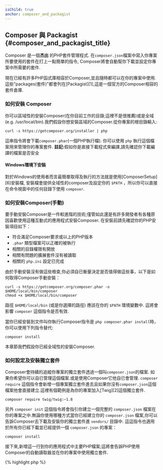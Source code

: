 ```yaml
---
isChild: true
anchor: composer_and_packagist
---
```


## Composer 與 Packagist {#composer_and_packagist_title}

Composer 是一個**杰出** 的PHP套件管理程式. 在`composer.json`檔案中寫入你專案所要使用的套件在打上一點簡單的指令, Composer將會自動幫你下載並設定你專案中所需要的套件.

現在已經有許多PHP函式庫相容於Composer,並且隨時都可以在你的專案中使用.這些"packages(套件)"都會列在[Packagist][1],這是一個官方的Composer相容的套件倉庫.

### 如何安裝 Composer

你可以區域性的安裝Composer(在你目前工作的目錄;這裡不是很推薦)或是全域(e.g. /usr/local/bin).我們假設你想安裝區域的Composer.從你專案的根目錄輸入:

    curl -s https://getcomposer.org/installer | php

這串指令將會下載`composer.phar`(一個PHP執行檔). 你可以使用 `php` 執行這個檔案用來管理你的專案套件.
<strong>註記:</strong>假如你是直接下載程式來編譯,請先確認你下載編譯的檔案是否安全

#### Windows環境下安裝

對於Windows的使用者而言最簡單取得及執行的方法就是使用[ComposerSetup][6]安裝檔, 安裝檔會提供全域性的composer及設定你的 `$PATH` ，所以你可以直接在命令視窗中的任何目錄下使用 `composer`.

### 如何安裝Composer(手動)

要手動安裝Composer是一件較進階的技術;僅管如此還是有許多開發者有各種原因喜歡使用這種互動式的應用程式安裝Composer. 在安裝前請先確認你的PHP安裝項目如下：

- 符合滿足Composer要求或以上的PHP版本
- `.phar` 類型檔案可以正確的被執行
- 相關的目錄權限有開放
- 相關有問題的擴展套件沒有被讀取
- 相關的 `php.ini` 設定已完成

由於手動安裝沒有做這些檢查,你必須自已衡量決定是否值得做這些事，以下是如何取得Composer手動安裝：

    curl -s https://getcomposer.org/composer.phar -o $HOME/local/bin/composer
    chmod +x $HOME/local/bin/composer

路徑 `$HOME/local/bin` (或是你選擇的路徑) 應該在你的 `$PATH` 環境變數中. 這將會影響 `composer` 這個指令是否有效.

當你已經安裝到文件叫你執行Composer指令是 `php composer.phar install`時，你可以使用下列指令替代:

    composer install

本章節我們假設你已經全域性的安裝Composer.

### 如何設定及安裝獨立套件

Composer會持續的追縱你專案的獨立套件透過一個叫`composer.json`的檔案. 如果你希望你可以自已管理這個檔案.或是使用Composer它他自已會管理.  `composer require` 這個指令會新增一個專案獨立套件進去且如果你沒有`composer.json`這個檔案他會直接建立.這裡有個範例是為你的專案加入[Twig][2]這個獨立套件.

	composer require twig/twig:~1.8

另外 `composer init` 這個指令將會指引你建立一個完整的 `composer.json` 檔案在你的專案之中.無論你使用哪種方式當你已經建立你的 `composer.json` 檔案,你可以告訴Composer去下載及安裝你的獨立套件進 `vendors/` 目錄中. 這這指令也適用於所有你已經下載並已經提供一個 `composer.json` 的專案：

    composer install

接下來,新增這一行到你的應用程式中主要PHP檔案;這將會告訴PHP使用Composer的自動讀取器並在你的專案中使用獨立套件.

{% highlight php %}
<?php
require 'vendor/autoload.php';
{% endhighlight %}

現在你可以使用你專案中的獨立套件且它們會自動完成讀取的動作.

### 更新你的獨立套件

Composer會建立一個檔案叫 `composer.lock` 並存放每個套件實際下載的版本編號當你第一次執行 `php composer.phar install` 時. 假如你要分享你的專案給其他開發者.  當`composer.lock`這個檔案也在你分享的檔案之中的話. 當別的開發者執行 `php composer.phar install` 這個指令時他們將會得到與你相同一樣的版本套件. 當你要更新你的獨立套件時請執行 `php composer.phar update`.

這是最有用且當你需要靈活的定義你所需要的套件版本. 舉例來說一個版本定義為 ~1.8 時他的意思為"任何比1.8.0新的版本, 但小於 2.0.x-dev". 你也可以使用 `*` 這個符號在 `1.8.*`之中. 現在Composer在更新時將會升級你的獨立套件至最新符合你所限制的版本.

### 更新通知

要接收關於新版本的更新通知.你可以註冊[VersionEye][3], 這是一個網頁服務可以監控你的Github及BitBucket帳號中的 `composer.json` 檔案並且當有新套件更新時會寄email給你.

### 確認你的獨立套件資安議題

[Security Advisories Checker][4]是一個網頁服務及一個指令工具二者都會檢查你的`composer.lock`檔案且告訴你假如你需要更新任何獨立套件.

* [其他學習Composer相關資源][5]

[1]: http://packagist.org/
[2]: http://twig.sensiolabs.org
[3]: https://www.versioneye.com/
[4]: https://security.sensiolabs.org/
[5]: http://getcomposer.org/doc/00-intro.md
[6]: https://getcomposer.org/Composer-Setup.exe

